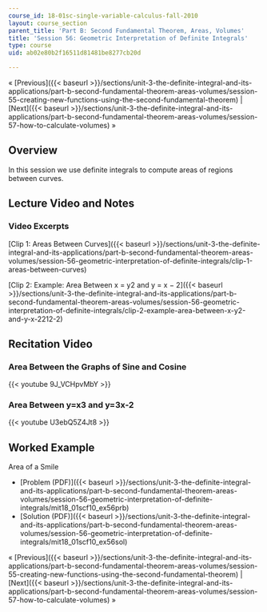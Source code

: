 ```yaml
---
course_id: 18-01sc-single-variable-calculus-fall-2010
layout: course_section
parent_title: 'Part B: Second Fundamental Theorem, Areas, Volumes'
title: 'Session 56: Geometric Interpretation of Definite Integrals'
type: course
uid: ab02e80b2f16511d81481be8277cb20d

---
```


« [Previous]({{< baseurl >}}/sections/unit-3-the-definite-integral-and-its-applications/part-b-second-fundamental-theorem-areas-volumes/session-55-creating-new-functions-using-the-second-fundamental-theorem) | [Next]({{< baseurl >}}/sections/unit-3-the-definite-integral-and-its-applications/part-b-second-fundamental-theorem-areas-volumes/session-57-how-to-calculate-volumes) »

Overview
--------

In this session we use definite integrals to compute areas of regions between curves.

Lecture Video and Notes
-----------------------

### Video Excerpts

[Clip 1: Areas Between Curves]({{< baseurl >}}/sections/unit-3-the-definite-integral-and-its-applications/part-b-second-fundamental-theorem-areas-volumes/session-56-geometric-interpretation-of-definite-integrals/clip-1-areas-between-curves)

[Clip 2: Example: Area Between x = y2 and y = x − 2]({{< baseurl >}}/sections/unit-3-the-definite-integral-and-its-applications/part-b-second-fundamental-theorem-areas-volumes/session-56-geometric-interpretation-of-definite-integrals/clip-2-example-area-between-x-y2-and-y-x-2212-2)

Recitation Video
----------------

### Area Between the Graphs of Sine and Cosine

{{< youtube 9J_VCHpvMbY >}}

### Area Between y=x3 and y=3x-2

{{< youtube U3ebQ5Z4Jt8 >}}

Worked Example
--------------

Area of a Smile

*   [Problem (PDF)]({{< baseurl >}}/sections/unit-3-the-definite-integral-and-its-applications/part-b-second-fundamental-theorem-areas-volumes/session-56-geometric-interpretation-of-definite-integrals/mit18_01scf10_ex56prb)
*   [Solution (PDF)]({{< baseurl >}}/sections/unit-3-the-definite-integral-and-its-applications/part-b-second-fundamental-theorem-areas-volumes/session-56-geometric-interpretation-of-definite-integrals/mit18_01scf10_ex56sol)

« [Previous]({{< baseurl >}}/sections/unit-3-the-definite-integral-and-its-applications/part-b-second-fundamental-theorem-areas-volumes/session-55-creating-new-functions-using-the-second-fundamental-theorem) | [Next]({{< baseurl >}}/sections/unit-3-the-definite-integral-and-its-applications/part-b-second-fundamental-theorem-areas-volumes/session-57-how-to-calculate-volumes) »